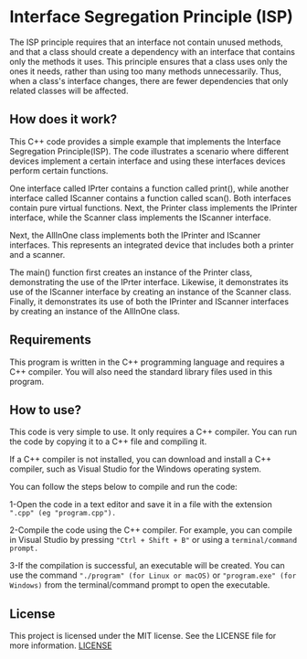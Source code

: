 # Interface Segregation Principle (ISP)
The ISP principle requires that an interface not contain unused methods, and that a class should create a dependency with an interface that contains only the methods it uses. This principle ensures that a class uses only the ones it needs, rather than using too many methods unnecessarily. Thus, when a class's interface changes, there are fewer dependencies that only related classes will be affected.

## How does it work?
This C++ code provides a simple example that implements the Interface Segregation Principle(ISP). The code illustrates a scenario where different devices implement a certain interface and using these interfaces devices perform certain functions.

One interface called IPrter contains a function called print(), while another interface called IScanner contains a function called scan(). Both interfaces contain pure virtual functions. Next, the Printer class implements the IPrinter interface, while the Scanner class implements the IScanner interface.

Next, the AllInOne class implements both the IPrinter and IScanner interfaces. This represents an integrated device that includes both a printer and a scanner.

The main() function first creates an instance of the Printer class, demonstrating the use of the IPrter interface. Likewise, it demonstrates its use of the IScanner interface by creating an instance of the Scanner class. Finally, it demonstrates its use of both the IPrinter and IScanner interfaces by creating an instance of the AllInOne class.

## Requirements
This program is written in the C++ programming language and requires a C++ compiler. You will also need the standard library files used in this program.

## How to use?
This code is very simple to use. It only requires a C++ compiler. You can run the code by copying it to a C++ file and compiling it.

If a C++ compiler is not installed, you can download and install a C++ compiler, such as Visual Studio for the Windows operating system.

You can follow the steps below to compile and run the code:

1-Open the code in a text editor and save it in a file with the extension `".cpp" (eg "program.cpp").`

2-Compile the code using the C++ compiler. For example, you can compile in Visual Studio by pressing `"Ctrl + Shift + B"` or using a `terminal/command prompt.`

3-If the compilation is successful, an executable will be created. You can use the command `"./program" (for Linux or macOS)` or `"program.exe" (for Windows)` from the terminal/command prompt to open the executable.

## License
This project is licensed under the MIT license. See the LICENSE file for more information. [LICENSE](https://github.com/nurullah-arican/SolidPrinciples-DependencyInjection/blob/main/LICENSE)
